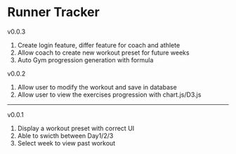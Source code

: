 # Runner Tracker

v0.0.3
1. Create login feature, differ feature for coach and athlete
2. Allow coach to create new workout preset for future weeks
3. Auto Gym progression generation with formula

v0.0.2
1. Allow user to modify the workout and save in database
2. Allow user to view the exercises progression with chart.js/D3.js
------------------------------------------------------------
v0.0.1
1. Display a workout preset with correct UI
2. Able to swicth between Day1/2/3
3. Select week to view past workout
